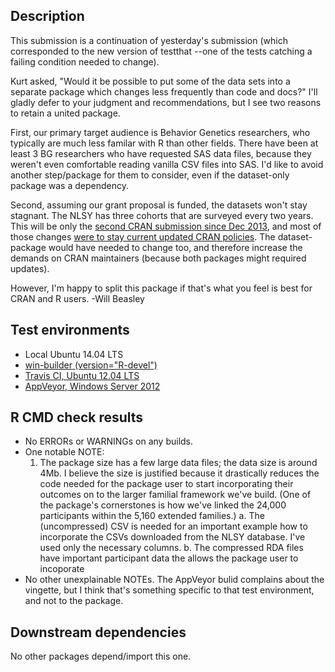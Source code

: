 ## Description
This submission is a continuation of yesterday's submission (which corresponded to the new version of testthat --one of the tests catching a failing condition needed to change).

Kurt asked, "Would it be possible to put some of the data sets into a separate package which changes less frequently than code and docs?" I'll gladly defer to your judgment and recommendations, but I see two reasons to retain a united package.  

First, our primary target audience is Behavior Genetics researchers, who typically are much less familar with R than other fields.  There have been at least 3 BG researchers who have requested SAS data files, because they weren't even comfortable reading vanilla CSV files into SAS.  I'd like to avoid another step/package for them to consider, even if the dataset-only package was a dependency.  

Second, assuming our grant proposal is funded, the datasets won't stay stagnant.  The NLSY has three cohorts that are surveyed every two years.  This will be only the [second CRAN submission since Dec 2013](https://cran.rstudio.com/src/contrib/Archive/NlsyLinks/), and most of those changes [were to stay current updated CRAN policies](https://cran.rstudio.com/web/packages/NlsyLinks/NEWS).  The dataset-package would have needed to change too, and therefore increase the demands on CRAN maintainers (because both packages might required updates).

However, I'm happy to split this package if that's what you feel is best for CRAN and R users.  -Will Beasley

Test environments
-----------------------------------------------

* Local Ubuntu 14.04 LTS
* [win-builder (version="R-devel")](http://win-builder.r-project.org/68aDSl8xhbGq)
* [Travis CI, Ubuntu 12.04 LTS](https://travis-ci.org/LiveOak/NlsyLinks/)
* [AppVeyor, Windows Server 2012](https://ci.appveyor.com/project/wibeasley/nlsylinks)


R CMD check results
-----------------------------------------------

* No ERRORs or WARNINGs on any builds.
* One notable NOTE:
    1. The package size has a few large data files; the data size is around 4Mb.  I believe the size is justified because it drastically reduces the code needed for the package user to start incorporating their outcomes on to the larger familial framework we've build.  (One of the package's cornerstones is how we've linked the 24,000 participants within the 5,160 extended families.)
        a. The (uncompressed) CSV is needed for an important example how to incorporate the CSVs downloaded from the NLSY database.  I've used only the necessary columns.
        b. The compressed RDA files have important participant data the allows the package user to incoporate
* No other unexplainable NOTEs.  The AppVeyor bulid complains about the vingette, but I think that's something specific to that test environment, and not to the package.

## Downstream dependencies
No other packages depend/import this one.
